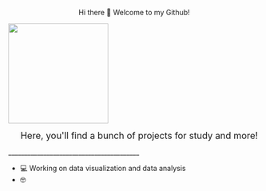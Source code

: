 <p align="center">
  Hi there 👋 Welcome to my Github!
</p>
<img src="https://i.pinimg.com/736x/45/29/0d/45290ddb061a266e0767bc290218b62d.jpg" width="200" style="display:inline-block;">
</p>
<p align="center">
  <span style="vertical-align: top; font-size: 18px; margin-left: 20px;">
  Here, you'll find a bunch of projects for study and more!
    
  _________________________________________ </span>



- 💻 Working on data visualization and data analysis
- 🤓 


